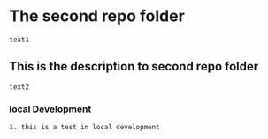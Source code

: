 # The second repo folder

    text1

## This is the description to second repo folder

    text2

### local Development

    1. this is a test in local development
